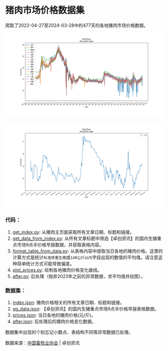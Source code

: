 # 猪肉市场价格数据集

爬取了2022-04-27至2024-03-28中的477天的各地猪肉市场价格数据。

![prices.png](prices.png)

![after-prices.png](after-prices.png)

### 代码：

1. [get_index.py](get_index.py): 从猪肉主页面获取所有文章日期、标题和链接。
2. [get_data_from_index.py](get_data_from_index.py): 从所有文章标题中筛选【卓创资讯】的国内生猪重点市场9点半价格早报数据，并获取表格内容。
3. [format_table_from_data.py](format_table_from_data.py): 从表格内容中提取当日各地的猪肉价格。这里的计算方式是统计`标准体重生猪`或`140公斤以内`字段出现的数值的平均值。请注意这种简单统计方式可能导致偏差。
4. [plot_prices.py](plot_prices.py): 绘制各地猪肉价格变化曲线。
5. [after.py](after.py): 后处理（抛弃2023年之前的异常数据，求平均值并绘图）。

### 数据集：

1. [index.json](index.json): 猪肉价格相关的所有文章日期、标题和链接。
2. [qg_data.json](qg_data.json): 【卓创资讯】的国内生猪重点市场9点半价格早报表格数据。
3. [prices.json](prices.json): 当日各地的猪肉价格(元/斤)。
4. [after.json](after.json): 后处理后的猪肉价格变化数据。

数据集中出现的个别忘记小数点、表结构不同等异常数据已处理。

数据来源：[中国畜牧业协会](https://www.caaa.cn/) | 卓创资讯
